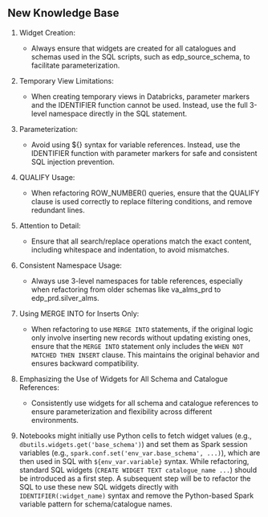 ## New Knowledge Base

1. Widget Creation:
   - Always ensure that widgets are created for all catalogues and schemas used in the SQL scripts, such as edp_source_schema, to facilitate parameterization.

2. Temporary View Limitations:
   - When creating temporary views in Databricks, parameter markers and the IDENTIFIER
 function cannot be used. Instead, use the full 3-level namespace directly in the SQL
 statement.

3. Parameterization:
   - Avoid using ${} syntax for variable references. Instead, use the IDENTIFIER function with parameter markers for safe and consistent SQL injection prevention.

4. QUALIFY Usage:
   - When refactoring ROW_NUMBER() queries, ensure that the QUALIFY clause is used correctly to replace filtering conditions, and remove redundant lines.

5. Attention to Detail:
   - Ensure that all search/replace operations match the exact content, including whitespace and indentation, to avoid mismatches.

6. Consistent Namespace Usage:
   - Always use 3-level namespaces for table references, especially when refactoring from older schemas like va_alms_prd to edp_prd.silver_alms.

7. Using MERGE INTO for Inserts Only:
   - When refactoring to use `MERGE INTO` statements, if the original logic only involve
 inserting new records without updating existing ones, ensure that the `MERGE INTO`
 statement only includes the `WHEN NOT MATCHED THEN INSERT` clause. This maintains the
 original behavior and ensures backward compatibility.

8. Emphasizing the Use of Widgets for All Schema and Catalogue References:
   - Consistently use widgets for all schema and catalogue references to ensure parameterization and flexibility across different environments.

9. Notebooks might initially use Python cells to fetch widget values (e.g., `dbutils.widgets.get('base_schema')`) and set them as Spark session variables (e.g., `spark.conf.set('env_var.base_schema', ...)`), which are then used in SQL with `${env_var.variable}` syntax. While refactoring, standard SQL widgets (`CREATE WIDGET TEXT catalogue_name ...`) should be introduced as a first step. A subsequent step will be to refactor the SQL to use these new SQL widgets directly with `IDENTIFIER(:widget_name)` syntax and remove the Python-based Spark variable pattern for schema/catalogue names.
